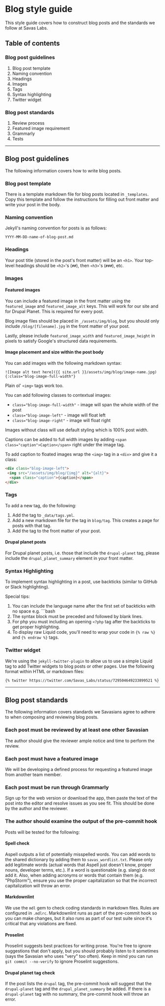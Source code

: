 # Blog style guide

This style guide covers how to construct blog posts and the standards we follow at Savas Labs.

## Table of contents

### Blog post guidelines

1. Blog post template
2. Naming convention
3. Headings
4. Images
5. Tags
6. Syntax highlighting
7. Twitter widget

### Blog post standards

1. Review process
2. Featured image requirement
3. Grammarly
4. Tests

---

## Blog post guidelines

The following information covers how to write blog posts.

### Blog post template

There is a template markdown file for blog posts located in `_templates`. Copy
this template and follow the instructions for filling out front matter and
write your post in the body.

### Naming convention

Jekyll's naming convention for posts is as follows:

```
YYYY-MM-DD-name-of-blog-post.md
```

### Headings

Your post title (stored in the post's front matter) will be an `<h1>`. Your
top-level headings should be `<h2>`'s (`##`), then `<h3>`'s (`###`), etc.

### Images

#### Featured images

You can include a featured image in the front matter using the `featured_image`
and `featured_image_alt` keys. This will work for our site and for Drupal Planet.
This is required for every post.

Blog image files should be placed in
`_/assets/img/blog`, but you should only include `/blog/[filename].jpg` in the
front matter of your post.

Lastly, please include `featured_image_width` and `featured_image_height` in
pixels to satisfy Google's structured data requirements.

#### Image placement and size within the post body

You can add images with the following markdown syntax:

```
![Image alt text here]({{ site.url }}/assets/img/blog/image-name.jpg){:class="blog-image-full-width"}
```

Plain ol' `<img>` tags work too.

You can add following classes to contextual images:

- `class="blog-image-full-width"` - image will span the whole width of the post
- `class="blog-image-left"` - image will float left
- `class="blog-image-right"` - image will float right

Images without class will use default styling which is 100% post width.

Captions can be added to full width images by adding `<span class="caption">Caption</span>` right under the image tag.

To add caption to floated images wrap the `<img>` tag in a `<div>` and give it a class:

``` html
<div class="blog-image-left">
 <img src="/assets/img/blog/{img}" alt="{alt}">
  <span class="caption">{caption}</span>
</div>
```

### Tags

To add a new tag, do the following:

1. Add the tag to `_data/tags.yml`.
2. Add a new markdown file for the tag in `blog/tag`. This creates a page for posts with that tag.
3. Add the tag to the front matter of your post.

#### Drupal planet posts

For Drupal planet posts, i.e. those that include the `drupal-planet` tag, please include the `drupal_planet_summary` element in your front matter.

### Syntax Highlighting

To implement syntax highlighting in a post, use backticks (similar to GitHub or
Slack highlighting).

Special tips:

1. You can include the language name after the first set of backticks with no
space e.g. ```bash
2. The syntax block must be preceded and followed by blank lines.
3. For php you must including an opening `<?php` tag after the backticks to get
proper highlighting.
4. To display raw Liquid code, you'll need to wrap your code in `{% raw %}` and
`{% endraw %}` tags.

### Twitter widget

We're using the `jekyll-twitter-plugin` to allow us to use a simple Liquid tag
to add Twitter widgets to blog posts or other pages. Use the following format
within HTML or markdown files:

```
{% twitter https://twitter.com/Savas_Labs/status/729504649233899521 %}
```

---

## Blog post standards

The following information covers standards we Savasians agree to adhere to when
composing and reviewing blog posts.

### Each post must be reviewed by at least one other Savasian

The author should give the reviewer ample notice and time to perform the review.

### Each post must have a featured image

We will be developing a defined process for requesting a featured image from
another team member.

### Each post must be run through Grammarly

Sign up for the web version or download the app, then paste the text of the post
into the editor and resolve issues as you see fit. This should be done by the
author and the reviewer.

### The author should examine the output of the pre-commit hook

Posts will be tested for the following:

#### Spell check

Aspell outputs a list of potentially misspelled words. You can add words to the
shared dictionary by adding them to `savas_wordlist.txt`. Please only
add legitimate words (actual words that Aspell just doesn't know, proper nouns,
developer terms, etc.). If a word is questionable (e.g. slang) do not add it.
Also, when adding acronyms or words that contain them (e.g. "PhpStorm"), ensure
you use the proper capitalization so that the incorrect capitalization will
throw an error.

#### Markdownlint

We use the `mdl` gem to check coding standards in markdown files. Rules are
configured in `.mdlrc`. Markdownlint runs as part of the pre-commit hook so you
can make changes, but it also runs as part of our test suite since it's critical
that any violations are fixed.

#### Proselint

Proselint suggests best practices for writing prose. You're free to ignore suggestions that don't apply, but you
should probably listen to it sometimes (says the Savasian who uses "very" too
often). Keep in mind you can run `git commit --no-verify` to ignore Proselint
suggestions.

#### Drupal planet tag check

If the post lists the `drupal` tag, the pre-commit hook will suggest that the
`drupal-planet` tag and the `drupal_planet_summary` be added. If there is a
`drupal-planet` tag with no summary, the pre-commit hook will throw an error.


